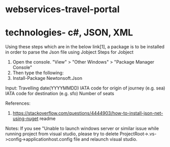 # webservices-travel-portal
# technologies- c#, JSON, XML
Using these steps which are in the below link[1], a package is to be installed in order to parse the Json file using Jobject
Steps for Jobject 
1) Open the console. "View" > "Other Windows" > "Package Manager Console"
2) Then type the following:
3) Install-Package Newtonsoft.Json


Input: 
Travelling date(YYYYMMDD)
IATA code for origin of journey (e.g. sea)
IATA code for destination (e.g. sfo)
Number of seats


References: 
1)	https://stackoverflow.com/questions/4444903/how-to-install-json-net-using-nuget
readme


Notes:
If you see "Unable to launch windows server or similar issue while running project from visual studio, please try to delete ProjectRoot->.vs->config->applicationhost.config file and relaunch visual studio.
